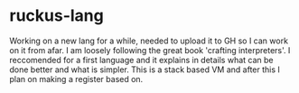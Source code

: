 # ruckus-lang

Working on a new lang for a while, needed to upload it to GH so I can work on it from afar.
I am loosely following the great book 'crafting interpreters'.
I reccomended for a first language and it explains in details what can be done better and what is simpler.
This is a stack based VM and after this I plan on making a register based on.
